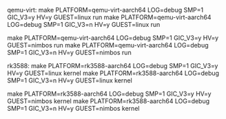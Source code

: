 


qemu-virt: 
make PLATFORM=qemu-virt-aarch64 LOG=debug SMP=1 GIC_V3=y HV=y GUEST=linux run
make PLATFORM=qemu-virt-aarch64 LOG=debug SMP=1 GIC_V3=n HV=y GUEST=linux run

make PLATFORM=qemu-virt-aarch64 LOG=debug SMP=1 GIC_V3=y HV=y GUEST=nimbos run
make PLATFORM=qemu-virt-aarch64 LOG=debug SMP=1 GIC_V3=n HV=y GUEST=nimbos run


rk3588:
make PLATFORM=rk3588-aarch64 LOG=debug SMP=1 GIC_V3=y HV=y GUEST=linux kernel
make PLATFORM=rk3588-aarch64 LOG=debug SMP=1 GIC_V3=n HV=y GUEST=linux kernel

make PLATFORM=rk3588-aarch64 LOG=debug SMP=1 GIC_V3=y HV=y GUEST=nimbos kernel
make PLATFORM=rk3588-aarch64 LOG=debug SMP=1 GIC_V3=n HV=y GUEST=nimbos kernel